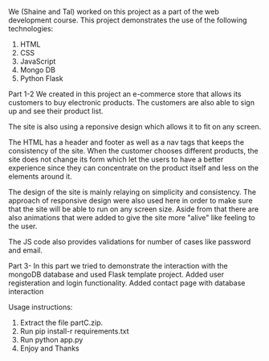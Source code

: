We (Shaine and Tal) worked on this project as a part of the web development course. This project demonstrates the use of the following technologies:
1. HTML
2. CSS
3. JavaScript
4. Mongo DB
5. Python Flask
   
Part 1-2
We created in this project an e-commerce store that allows its customers to buy electronic products. 
The customers are also able to sign up and see their product list.


The site is also using a reponsive design which allows it to fit on any screen.  

The HTML has a header and footer as well as a nav tags that keeps the consistency of the site. When the customer chooses different products, the site does not change its form which let the users to have a better experience since they can concentrate on the product itself and less on the elements around it.

The design of the site is mainly relaying on simplicity and consistency. The approach of responsive design were also used here in order to make sure that the site will be able to run on any screen size. Aside from that there are also animations that were added to give the site more "alive" like feeling to the user.

The JS code also provides validations for number of cases like password and email. 

Part 3-
In this part we tried to demonstrate the interaction with the mongoDB database and used Flask template project.
Added user registeration and login functionality.
Added contact page with database interaction 

Usage instructions:

1. Extract the file partC.zip.
2. Run pip install-r requirements.txt
3. Run python app.py
4. Enjoy and Thanks


